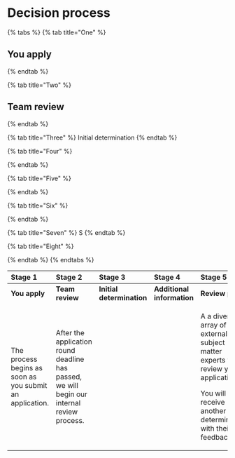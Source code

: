 # Decision process



{% tabs %}
{% tab title="One" %}
## You apply
{% endtab %}

{% tab title="Two" %}
## Team review
{% endtab %}

{% tab title="Three" %}
Initial determination
{% endtab %}

{% tab title="Four" %}

{% endtab %}

{% tab title="Five" %}

{% endtab %}

{% tab title="Six" %}

{% endtab %}

{% tab title="Seven" %}
S
{% endtab %}

{% tab title="Eight" %}

{% endtab %}
{% endtabs %}

<table>
  <thead>
    <tr>
      <th style="text-align:left">Stage 1</th>
      <th style="text-align:left">Stage 2</th>
      <th style="text-align:left">Stage 3</th>
      <th style="text-align:left">Stage 4</th>
      <th style="text-align:left">Stage 5</th>
      <th style="text-align:left">Stage 6</th>
      <th style="text-align:left">Stage 7</th>
      <th style="text-align:left">Stage 8</th>
    </tr>
  </thead>
  <tbody>
    <tr>
      <td style="text-align:left"><b>You apply</b>
      </td>
      <td style="text-align:left"><b>Team review</b>
      </td>
      <td style="text-align:left"><b>Initial determination</b>
      </td>
      <td style="text-align:left"><b>Additional information</b>
      </td>
      <td style="text-align:left"><b>Review panel</b>
      </td>
      <td style="text-align:left"><b>Final  Approval</b>
      </td>
      <td style="text-align:left"><b>Legal Review</b>
      </td>
      <td style="text-align:left"><b>Oversight</b>
      </td>
    </tr>
    <tr>
      <td style="text-align:left">The process begins as soon as you submit an application.</td>
      <td style="text-align:left">After the application round deadline has passed, we will begin our internal
        review process.</td>
      <td style="text-align:left"></td>
      <td style="text-align:left"></td>
      <td style="text-align:left">
        <p></p>
        <p>A a diverse array of external subject matter experts will review your
          application.</p>
        <p></p>
        <p>You will receive another determination with their feedback.</p>
      </td>
      <td style="text-align:left"></td>
      <td style="text-align:left">
        <p></p>
        <p>Documentation drafted by our legal team</p>
        <p></p>
        <p>Documentation sent for review and signature</p>
        <p></p>
        <p>Partnership can begin</p>
      </td>
      <td style="text-align:left"></td>
    </tr>
  </tbody>
</table>

